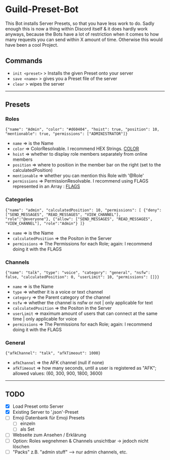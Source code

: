 # Guild-Preset-Bot

This Bot installs Server Presets, so that you have less work to do.
Sadly enough this is now a thing within Discord itself & it does hardly work anyways, because the Bots have a lot of restriction when it comes to how many requests you can send within X amount of time. Otherwise this would have been a cool Project.
  

## Commands

* `init <preset>` > Installs the given Preset onto your server
* `save <name>` > gives you a Preset file of the server
* `clear` > wipes the server  

------  

## Presets

### Roles

`{"name": "Admin", "color": "#d60404", "hoist": true, "position": 10, "mentionable": true, "permissions": ["ADMINISTRATOR"]}`

* `name` ⇒ is the Name
* `color` ⇒ ColorResolvable. I recommend HEX Strings. [COLOR](https://discord.js.org/#/docs/main/stable/typedef/ColorResolvable)
* `hoist` ⇒ whether to display role members separately from online members
* `position` ⇒ where to position in the member bar on the right (set to the calculatedPosition)
* `mentionable` ⇒ whether you can mention this Role with '@Role'
* `permissions` ⇒ PermissionResolvable. I recommend using FLAGS represented in an Array : [FLAGS](https://discord.js.org/#/docs/main/stable/class/Permissions?scrollTo=s-FLAGS)

### Categories

`{"name": "admin", "calculatedPosition": 10, "permissions": [
            {"deny": ["SEND_MESSAGES", "READ_MESSAGES", "VIEW_CHANNEL"], "role":"@everyone"},
            {"allow": ["SEND_MESSAGES", "READ_MESSAGES", "VIEW_CHANNEL"], "role":"Admin"}
        ]}`

* `name` ⇒ is the Name
* `calculatedPosition` ⇒ the Positon in the Server
* `permissions` ⇒ The Permissions for each Role; again: I recommend doing it with the FLAGS

### Channels

`{"name": "talk", "type": "voice", "category": "general", "nsfw": false, "calculatedPosition": 0, "userLimit": 10, "permissions": []}}`

* `name` ⇒ is the Name
* `type` ⇒ whether it is a voice or text channel
* `category` ⇒ the Parent category of the channel
* `nsfw` ⇒ whether the channel is nsfw or not | only applicable for text
* `calculatedPosition` ⇒ the Positon in the Server
* `userLimit` ⇒ maximum amount of users that can connect at the same time | only applicable for voice
* `permissions` ⇒ The Permissions for each Role; again: I recommend doing it with the FLAGS

### General

`{"afkChannel": "talk", "afkTimeout": 1000}`

* `afkChannel` ⇒ the AFK channel (null if none)
* `afkTimeout` ⇒ how many seconds, until a user is registered as "AFK"; allowed values: (60, 300, 900, 1800, 3600)

-----

## TODO
- [x] Load Preset onto Server
- [x] Existing Server to '.json'-Preset
- [ ] Emoji Datenbank für Emoji Presets
    - [ ] einzeln
    - [ ] als Set
- [ ] Webseite zum Ansehen / Erklärung
- [ ] Option: Roles wegnehmen & Channels unsichtbar -> jedoch nicht löschen
- [ ] "Packs" z.B. "admin stuff" --> nur admin channels, etc.
